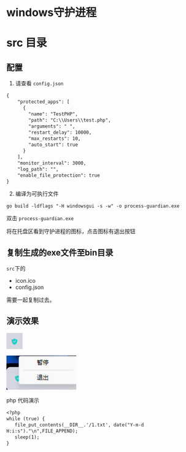 # windows守护进程 

# src 目录

## 配置

1. 请查看 `config.json`

~~~
{
    "protected_apps": [ 
      {
        "name": "TestPHP",
        "path": "C:\\Users\\test.php",
        "arguments": " ",
        "restart_delay": 10000,
        "max_restarts": 10,
        "auto_start": true
      }
    ],
    "monitor_interval": 3000,
    "log_path": "",
    "enable_file_protection": true
} 
~~~


2. 编译为可执行文件

~~~
go build -ldflags "-H windowsgui -s -w" -o process-guardian.exe
~~~

双击 `process-guardian.exe`


将在托盘区看到守护进程的图标，点击图标有退出按钮

## 复制生成的exe文件至bin目录

`src`下的

- icon.ico
- config.json

需要一起复制过去。


## 演示效果

![](./doc/1.jpg)

![](./doc/2.jpg)


php 代码演示

~~~
<?php 
while (true) {
   file_put_contents(__DIR__.'/1.txt', date("Y-m-d H:i:s")."\n",FILE_APPEND);
   sleep(1);
}
~~~